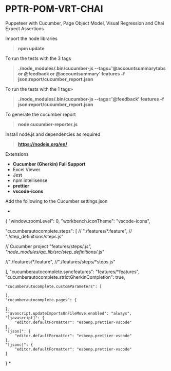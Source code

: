# PPTR-POM-VRT-CHAI
Puppeteer with Cucumber, Page Object Model, Visual Regression and Chai Expect Assertions

Import the node libraries
>__npm update__

To run the tests with the 3 tags
>__./node_modules/.bin/cucumber-js --tags='@accountsummarytabs or @feedback or @accountsummary'  features -f json:report/cucumber_report.json__

To run the tests with the 1 tags>
>__./node_modules/.bin/cucumber-js --tags='@feedback'  features -f json:report/cucumber_report.json__

To generate the cucumber report
>__node cucumber-reporter.js__

Install node.js and dependencies as required
>__https://nodejs.org/en/__

Extensions
- __Cucumber (Gherkin) Full Support__
- Excel Viewer
- Jest
- npm intellisense
- __prettier__
- __vscode-icons__


Add the following to the Cucumber settings.json

*
{
    "window.zoomLevel": 0,
    "workbench.iconTheme": "vscode-icons",

"cucumberautocomplete.steps": [
 //   "./features/*.feature",
 //   "./step_definitions/steps.js"
 
 // Cucumber project
 "features/steps/*.js",
 "node_modules/qa_lib/src/step_definitions/*.js"

 //"./features/*.feature",
 //"./features/steps/*steps.js"

],
"cucumberautocomplete.syncfeatures": "features/*features",
"cucumberautocomplete.strictGherkinCompletion": true,


    "cucumberautocomplete.customParameters": [
    
    ],
    "cucumberautocomplete.pages": {
    
    },
    "javascript.updateImportsOnFileMove.enabled": "always",
    "[javascript]": {
        "editor.defaultFormatter": "esbenp.prettier-vscode"
    },
    "[json]": {
        "editor.defaultFormatter": "esbenp.prettier-vscode"
    },
    "[jsonc]": {
        "editor.defaultFormatter": "esbenp.prettier-vscode"
    }
}
*
